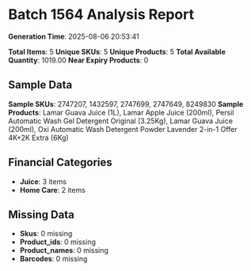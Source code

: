 # Batch 1564 Analysis Report

**Generation Time**: 2025-08-06 20:53:41

**Total Items**: 5
**Unique SKUs**: 5
**Unique Products**: 5
**Total Available Quantity**: 1019.00
**Near Expiry Products**: 0

## Sample Data
**Sample SKUs**: 2747207, 1432597, 2747699, 2747649, 8249830
**Sample Products**: Lamar Guava Juice (1L), Lamar Apple Juice (200ml), Persil Automatic Wash Gel Detergent Original (3.25Kg), Lamar Guava Juice (200ml), Oxi Automatic Wash Detergent Powder Lavender 2-in-1 Offer 4K+2K Extra (6Kg)

## Financial Categories
- **Juice**: 3 items
- **Home Care**: 2 items

## Missing Data
- **Skus**: 0 missing
- **Product_ids**: 0 missing
- **Product_names**: 0 missing
- **Barcodes**: 0 missing
